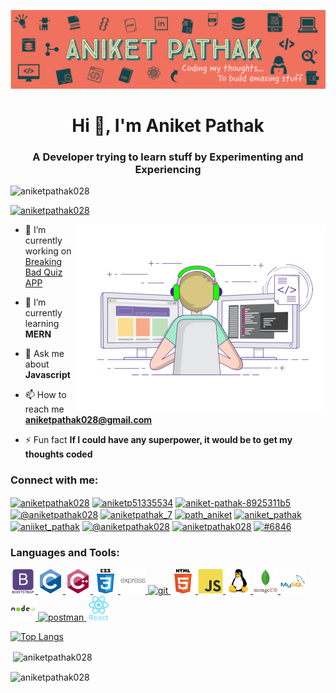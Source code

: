 [![MasterHead](banner.png)](https://github.com/aniketpathak028)
<h1 align="center">Hi 👋, I'm Aniket Pathak</h1>
<h3 align="center">A Developer trying to learn stuff by Experimenting and Experiencing</h3>

<p align="left"> <img src="https://komarev.com/ghpvc/?username=aniketpathak028&label=Profile%20views&color=0e75b6&style=flat" alt="aniketpathak028" /> </p>

<p align="left"> <a href="https://github.com/ryo-ma/github-profile-trophy"><img src="https://github-profile-trophy.vercel.app/?username=aniketpathak028" alt="aniketpathak028" /></a> </p>
<img align="right" alt="Coding" width="400" src="coding.gif">

- 🔭 I’m currently working on [Breaking Bad Quiz APP](https://github.com/aniketpathak028/Breaking-Bad-Quiz-App)

- 🌱 I’m currently learning **MERN**

- 💬 Ask me about **Javascript**

- 📫 How to reach me **aniketpathak028@gmail.com**

- ⚡ Fun fact **If I could have any superpower, it would be to get my thoughts coded**

<h3 align="left">Connect with me:</h3>
<p align="left">
<a href="https://dev.to/aniketpathak028" target="blank"><img align="center" src="https://cdn.jsdelivr.net/npm/simple-icons@3.0.1/icons/dev-dot-to.svg" alt="aniketpathak028" height="30" width="40" /></a>
<a href="https://twitter.com/aniketp51335534" target="blank"><img align="center" src="https://raw.githubusercontent.com/rahuldkjain/github-profile-readme-generator/master/src/images/icons/Social/twitter.svg" alt="aniketp51335534" height="30" width="40" /></a>
<a href="https://linkedin.com/in/aniket-pathak-8925311b5" target="blank"><img align="center" src="https://raw.githubusercontent.com/rahuldkjain/github-profile-readme-generator/master/src/images/icons/Social/linked-in-alt.svg" alt="aniket-pathak-8925311b5" height="30" width="40" /></a>
<a href="https://medium.com/@aniketpathak028" target="blank"><img align="center" src="https://raw.githubusercontent.com/rahuldkjain/github-profile-readme-generator/master/src/images/icons/Social/medium.svg" alt="@aniketpathak028" height="30" width="40" /></a>
<a href="https://www.codechef.com/users/aniketpathak_7" target="blank"><img align="center" src="https://cdn.jsdelivr.net/npm/simple-icons@3.1.0/icons/codechef.svg" alt="aniketpathak_7" height="30" width="40" /></a>
<a href="https://www.hackerrank.com/path_aniket" target="blank"><img align="center" src="https://raw.githubusercontent.com/rahuldkjain/github-profile-readme-generator/master/src/images/icons/Social/hackerrank.svg" alt="path_aniket" height="30" width="40" /></a>
<a href="https://codeforces.com/profile/aniket_pathak" target="blank"><img align="center" src="https://cdn.jsdelivr.net/npm/simple-icons@3.0.1/icons/codeforces.svg" alt="aniket_pathak" height="30" width="40" /></a>
<a href="https://www.leetcode.com/aniiket_pathak" target="blank"><img align="center" src="https://raw.githubusercontent.com/rahuldkjain/github-profile-readme-generator/master/src/images/icons/Social/leet-code.svg" alt="aniiket_pathak" height="30" width="40" /></a>
<a href="https://www.hackerearth.com/@aniketpathak028" target="blank"><img align="center" src="https://raw.githubusercontent.com/rahuldkjain/github-profile-readme-generator/master/src/images/icons/Social/hackerearth.svg" alt="@aniketpathak028" height="30" width="40" /></a>
<a href="https://auth.geeksforgeeks.org/user/aniketpathak028" target="blank"><img align="center" src="https://raw.githubusercontent.com/rahuldkjain/github-profile-readme-generator/master/src/images/icons/Social/geeks-for-geeks.svg" alt="aniketpathak028" height="30" width="40" /></a>
<a href="https://discord.gg/#6846" target="blank"><img align="center" src="https://raw.githubusercontent.com/rahuldkjain/github-profile-readme-generator/master/src/images/icons/Social/discord.svg" alt="#6846" height="30" width="40" /></a>
</p>

<h3 align="left">Languages and Tools:</h3>
<p align="left"> <a href="https://getbootstrap.com" target="_blank"> <img src="https://raw.githubusercontent.com/devicons/devicon/master/icons/bootstrap/bootstrap-plain-wordmark.svg" alt="bootstrap" width="40" height="40"/> </a> <a href="https://www.cprogramming.com/" target="_blank"> <img src="https://raw.githubusercontent.com/devicons/devicon/master/icons/c/c-original.svg" alt="c" width="40" height="40"/> </a> <a href="https://www.w3schools.com/cpp/" target="_blank"> <img src="https://raw.githubusercontent.com/devicons/devicon/master/icons/cplusplus/cplusplus-original.svg" alt="cplusplus" width="40" height="40"/> </a> <a href="https://www.w3schools.com/css/" target="_blank"> <img src="https://raw.githubusercontent.com/devicons/devicon/master/icons/css3/css3-original-wordmark.svg" alt="css3" width="40" height="40"/> </a> <a href="https://expressjs.com" target="_blank"> <img src="https://raw.githubusercontent.com/devicons/devicon/master/icons/express/express-original-wordmark.svg" alt="express" width="40" height="40"/> </a> <a href="https://git-scm.com/" target="_blank"> <img src="https://www.vectorlogo.zone/logos/git-scm/git-scm-icon.svg" alt="git" width="40" height="40"/> </a> <a href="https://www.w3.org/html/" target="_blank"> <img src="https://raw.githubusercontent.com/devicons/devicon/master/icons/html5/html5-original-wordmark.svg" alt="html5" width="40" height="40"/> </a> <a href="https://developer.mozilla.org/en-US/docs/Web/JavaScript" target="_blank"> <img src="https://raw.githubusercontent.com/devicons/devicon/master/icons/javascript/javascript-original.svg" alt="javascript" width="40" height="40"/> </a> <a href="https://www.linux.org/" target="_blank"> <img src="https://raw.githubusercontent.com/devicons/devicon/master/icons/linux/linux-original.svg" alt="linux" width="40" height="40"/> </a> <a href="https://www.mongodb.com/" target="_blank"> <img src="https://raw.githubusercontent.com/devicons/devicon/master/icons/mongodb/mongodb-original-wordmark.svg" alt="mongodb" width="40" height="40"/> </a> <a href="https://www.mysql.com/" target="_blank"> <img src="https://raw.githubusercontent.com/devicons/devicon/master/icons/mysql/mysql-original-wordmark.svg" alt="mysql" width="40" height="40"/> </a> <a href="https://nodejs.org" target="_blank"> <img src="https://raw.githubusercontent.com/devicons/devicon/master/icons/nodejs/nodejs-original-wordmark.svg" alt="nodejs" width="40" height="40"/> </a> <a href="https://postman.com" target="_blank"> <img src="https://www.vectorlogo.zone/logos/getpostman/getpostman-icon.svg" alt="postman" width="40" height="40"/> </a> <a href="https://reactjs.org/" target="_blank"> <img src="https://raw.githubusercontent.com/devicons/devicon/master/icons/react/react-original-wordmark.svg" alt="react" width="40" height="40"/> </a> </p>

[![Top Langs](https://github-readme-stats.vercel.app/api/top-langs/?username=aniketpathak028)](https://github.com/aniketpathak028)

<p>&nbsp;<img align="center" src="https://github-readme-stats.vercel.app/api?username=aniketpathak028&show_icons=true&locale=en" alt="aniketpathak028" /></p>

<p><img align="center" src="https://github-readme-streak-stats.herokuapp.com/?user=aniketpathak028&" alt="aniketpathak028" /></p>
